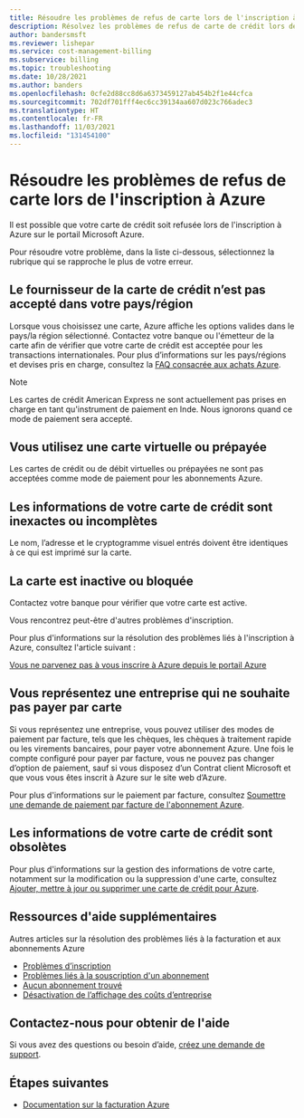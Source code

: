 ```yaml
---
title: Résoudre les problèmes de refus de carte lors de l'inscription à Azure
description: Résolvez les problèmes de refus de carte de crédit lors de l'inscription à Azure sur le portail Azure.
author: bandersmsft
ms.reviewer: lishepar
ms.service: cost-management-billing
ms.subservice: billing
ms.topic: troubleshooting
ms.date: 10/28/2021
ms.author: banders
ms.openlocfilehash: 0cfe2d88cc8d6a6373459127ab454b2f1e44cfca
ms.sourcegitcommit: 702df701fff4ec6cc39134aa607d023c766adec3
ms.translationtype: HT
ms.contentlocale: fr-FR
ms.lasthandoff: 11/03/2021
ms.locfileid: "131454100"
---
```

# <a name="troubleshoot-a-declined-card-at-azure-sign-up"></a>Résoudre les problèmes de refus de carte lors de l'inscription à Azure

Il est possible que votre carte de crédit soit refusée lors de l'inscription à Azure sur le portail Microsoft Azure.

Pour résoudre votre problème, dans la liste ci-dessous, sélectionnez la rubrique qui se rapproche le plus de votre erreur.

## <a name="the-credit-card-provider-is-not-accepted-for-your-countryregion"></a>Le fournisseur de la carte de crédit n’est pas accepté dans votre pays/région

Lorsque vous choisissez une carte, Azure affiche les options valides dans le pays/la région sélectionné. Contactez votre banque ou l'émetteur de la carte afin de vérifier que votre carte de crédit est acceptée pour les transactions internationales. Pour plus d’informations sur les pays/régions et devises pris en charge, consultez la [FAQ consacrée aux achats Azure](https://azure.microsoft.com/pricing/faq/).

>[!Note]
>Les cartes de crédit American Express ne sont actuellement pas prises en charge en tant qu'instrument de paiement en Inde. Nous ignorons quand ce mode de paiement sera accepté.

## <a name="youre-using-a-virtual-or-prepaid-card"></a>Vous utilisez une carte virtuelle ou prépayée

Les cartes de crédit ou de débit virtuelles ou prépayées ne sont pas acceptées comme mode de paiement pour les abonnements Azure.

## <a name="your-credit-information-is-inaccurate-or-incomplete"></a>Les informations de votre carte de crédit sont inexactes ou incomplètes

Le nom, l’adresse et le cryptogramme visuel entrés doivent être identiques à ce qui est imprimé sur la carte.

## <a name="the-card-is-inactive-or-blocked"></a>La carte est inactive ou bloquée

Contactez votre banque pour vérifier que votre carte est active.

Vous rencontrez peut-être d'autres problèmes d'inscription.

Pour plus d'informations sur la résolution des problèmes liés à l'inscription à Azure, consultez l'article suivant :

[Vous ne parvenez pas à vous inscrire à Azure depuis le portail Azure](troubleshoot-azure-sign-up.md)

## <a name="you-represent-a-business-that-doesnt-want-to-pay-by-card"></a>Vous représentez une entreprise qui ne souhaite pas payer par carte

Si vous représentez une entreprise, vous pouvez utiliser des modes de paiement par facture, tels que les chèques, les chèques à traitement rapide ou les virements bancaires, pour payer votre abonnement Azure. Une fois le compte configuré pour payer par facture, vous ne pouvez pas changer d’option de paiement, sauf si vous disposez d’un Contrat client Microsoft et que vous vous êtes inscrit à Azure sur le site web d’Azure.

Pour plus d'informations sur le paiement par facture, consultez [Soumettre une demande de paiement par facture de l'abonnement Azure](pay-by-invoice.md).

## <a name="your-credit-card-information-is-outdated"></a>Les informations de votre carte de crédit sont obsolètes

Pour plus d'informations sur la gestion des informations de votre carte, notamment sur la modification ou la suppression d'une carte, consultez [Ajouter, mettre à jour ou supprimer une carte de crédit pour Azure](change-credit-card.md).

## <a name="additional-help-resources"></a>Ressources d'aide supplémentaires

Autres articles sur la résolution des problèmes liés à la facturation et aux abonnements Azure

- [Problèmes d’inscription](troubleshoot-azure-sign-up.md)
- [Problèmes liés à la souscription d'un abonnement](troubleshoot-sign-in-issue.md)
- [Aucun abonnement trouvé](no-subscriptions-found.md)
- [Désactivation de l’affichage des coûts d’entreprise](enterprise-mgmt-grp-troubleshoot-cost-view.md)

## <a name="contact-us-for-help"></a>Contactez-nous pour obtenir de l'aide

Si vous avez des questions ou besoin d’aide, [créez une demande de support](https://ms.portal.azure.com/#blade/Microsoft_Azure_Support/HelpAndSupportBlade/newsupportrequest).

## <a name="next-steps"></a>Étapes suivantes

- [Documentation sur la facturation Azure](../index.yml)